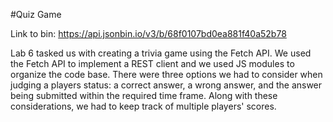 #Quiz Game

Link to bin: https://api.jsonbin.io/v3/b/68f0107bd0ea881f40a52b78

Lab 6 tasked us with creating a trivia game using the Fetch API. We used the Fetch API to implement a REST client and we used JS modules to organize the code base. There were three options we had to consider when judging a players status: a correct answer, a wrong answer, and the answer being submitted within the required time frame. Along with these considerations, we had to keep track of multiple players' scores. 
